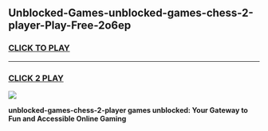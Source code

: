 
## Unblocked-Games-unblocked-games-chess-2-player-Play-Free-2o6ep
<h3>
<a href="https://premium76.site?title=unblocked-games-chess-2-player&ref=23A">CLICK TO PLAY</a></h3>
<hr>

<h3>
<a href="https://premium76.site?title=unblocked-games-chess-2-player&ref=23A">CLICK 2 PLAY</a>
  
</h3>

<a href="https://premium76.site?title=unblocked-games-chess-2-player&ref=23A"><img src="https://clearcache.store/games.png"></a>


**unblocked-games-chess-2-player games unblocked: Your Gateway to Fun and Accessible Online Gaming**
